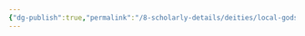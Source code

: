 ```yaml
---
{"dg-publish":true,"permalink":"/8-scholarly-details/deities/local-gods/deimos/","noteIcon":""}
---
```


